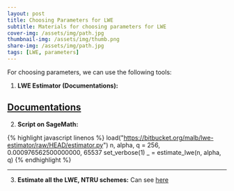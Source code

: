 ```yaml
---
layout: post
title: Choosing Parameters for LWE
subtitle: Materials for choosing parameters for LWE
cover-img: /assets/img/path.jpg
thumbnail-img: /assets/img/thumb.png
share-img: /assets/img/path.jpg
tags: [LWE, parameters]
---
```



For choosing parameters, we can use the following tools:

1. **LWE Estimator (Documentations):**

[Documentations](https://lwe-estimator.readthedocs.io/en/latest/) 
---

2. **Script on SageMath:** 

{% highlight javascript linenos %}
load("https://bitbucket.org/malb/lwe-estimator/raw/HEAD/estimator.py")
n, alpha, q = 256,  0.000976562500000000,  65537
set_verbose(1)
_ = estimate_lwe(n, alpha, q)
{% endhighlight %}

---
3. **Estimate all the LWE, NTRU schemes:** 
Can see [here](https://estimate-all-the-lwe-ntru-schemes.github.io/docs/) 
